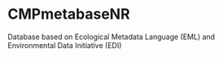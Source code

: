 # CMPmetabaseNR
Database based on Ecological Metadata Language (EML) and Environmental Data Initiative (EDI)

